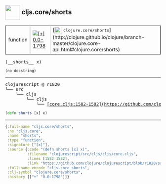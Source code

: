 ## <img width="48px" valign="middle" src="http://i.imgur.com/Hi20huC.png"> cljs.core/shorts

 <table border="1">
<tr>
<td>function</td>
<td><a href="https://github.com/cljsinfo/api-refs/tree/0.0-1798"><img valign="middle" alt="[+] 0.0-1798" src="https://img.shields.io/badge/+-0.0--1798-lightgrey.svg"></a> </td>
<td>
[<img height="24px" valign="middle" src="http://i.imgur.com/1GjPKvB.png"> <samp>clojure.core/shorts</samp>](http://clojure.github.io/clojure/branch-master/clojure.core-api.html#clojure.core/shorts)
</td>
</tr>
</table>

 <samp>
(__shorts__ x)<br>
</samp>

```
(no docstring)
```

---

 <pre>
clojurescript @ r1820
└── src
    └── cljs
        └── cljs
            └── <ins>[core.cljs:1582-1582](https://github.com/clojure/clojurescript/blob/r1820/src/cljs/cljs/core.cljs#L1582-L1582)</ins>
</pre>

```clj
(defn shorts [x] x)
```


---

```clj
{:full-name "cljs.core/shorts",
 :ns "cljs.core",
 :name "shorts",
 :type "function",
 :signature ["[x]"],
 :source {:code "(defn shorts [x] x)",
          :filename "clojurescript/src/cljs/cljs/core.cljs",
          :lines [1582 1582],
          :link "https://github.com/clojure/clojurescript/blob/r1820/src/cljs/cljs/core.cljs#L1582-L1582"},
 :full-name-encode "cljs.core_shorts",
 :clj-symbol "clojure.core/shorts",
 :history [["+" "0.0-1798"]]}

```
